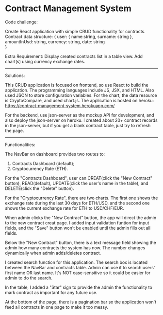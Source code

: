 # Contract Management System

Code challenge:

Create React application with simple CRUD functionality for contracts. Contract data structure:
{
   user: {
      name:string,
      surname: string
   },
   amountInUsd: string,
   currency: string,
   date: string  
}

Extra Requirement:
Display created contracts list in a table view.
Add chart(s) using currency exchange rates.

*****************************************************************

Solutions:

This CRUD application is focused on frontend, so use React to build the application. The programming languages include JS, JSX, and HTML. Also used JSON to store configuration variables. For the chart, the data resource is CryptoCompare, and used chart.js.
The application is hosted on heroku:
https://contract-management-system.herokuapp.com/

For the backend, use json-server as the mockup API for development, and also deploy the json-server on heroku.
I created about 20+ contract records in the json-server, but if you get a blank contract table, just try to refresh the page.

*****************************************************************

Functionalities:

The NavBar on dashboard provides two routes to:
1. Contracts Dashboard (default);
2. Cryptocurrency Rate (ETH).

For the "Contracts Dashboard", user can CREAT(click the "New Contract" button), READ(default), UPDATE(click the user's name in the table), and DELETE(click the "Delete" button).

For the "Cryptocurrency Rate", there are two charts. The first one shows the exchange rate during the last 30 days for ETH/USD, and the second one shows the current exchange rate for ETH to USD/CHF/EUR.

When admin clicks the "New Contract" button, the app will direct the admin to the new contract creat page. I added input validation funtion for input fields, and the "Save" button won't be enabled until the admin fills out all fields.

Below the "New Contract" button, there is a text message field showing the admin how many contracts the system has now. The number changes dynamically when admin adds/deletes contract.

I created search function for this application. The search box is located between the NavBar and contracts table. Admin can use it to search users' first name OR last name. It's NOT case-sensitive so it could be easier for admin to do the search.

In the table, I added a "Star" sign to provide the admin the functionality to mark contract as important for any future use.

At the bottom of the page, there is a pagination bar so the application won't feed all contracts in one page to make it too messy.



